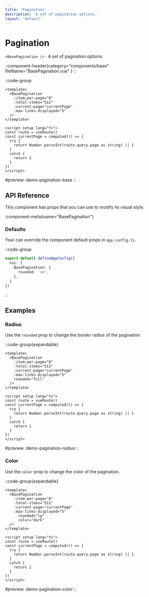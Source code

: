 ```yaml
---
title: 'Pagination'
description: 'A set of pagination options.'
layout: 'default'
---
```


# Pagination

`<BasePagination />` · A set of pagination options.

::component-header{category="components/base" fileName="BasePagination.vue" }
::

::code-group

```vue [DemoPaginationBase.vue]
<template>
  <BasePagination
    :item-per-page="8"
    :total-items="512"
    :current-page="currentPage"
    :max-links-displayed="5"
  />
</template>

<script setup lang="ts">
const route = useRoute()
const currentPage = computed(() => {
  try {
    return Number.parseInt(route.query.page as string) || 1
  }
  catch {
    return 1
  }
})
</script>
```

#preview
:demo-pagination-base
::

## API Reference

This component has props that you can use to modify its visual style.

:component-meta{name="BasePagination"}

### Defaults

Your can override the component default props in `app.config.ts`.

::code-group

```ts [app.config.ts]
export default defineAppConfig({
  nui: {
    BasePagination: {
      rounded: 'sm',
    },
  }
})
```
::

## Examples

### Radius

Use the `rounded` prop to change the border radius of the pagination.

::code-group{expandable}

```vue [DemoPaginationRadius.vue]
<template>
  <BasePagination
    :item-per-page="8"
    :total-items="512"
    :current-page="currentPage"
    :max-links-displayed="5"
    rounded="full"
  />
</template>

<script setup lang="ts">
const route = useRoute()
const currentPage = computed(() => {
  try {
    return Number.parseInt(route.query.page as string) || 1
  }
  catch {
    return 1
  }
})
</script>
```

#preview
:demo-pagination-radius
::

### Color

Use the `color` prop to change the color of the pagination.

::code-group{expandable}

```vue [DemoPaginationColor.vue]
<template>
  <BasePagination
    :item-per-page="8"
    :total-items="512"
    :current-page="currentPage"
    :max-links-displayed="5"
      rounded="lg"
      color="dark"
  />
</template>

<script setup lang="ts">
const route = useRoute()
const currentPage = computed(() => {
  try {
    return Number.parseInt(route.query.page as string) || 1
  }
  catch {
    return 1
  }
})
</script>
```

#preview
:demo-pagination-color
::
